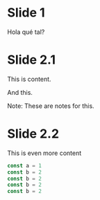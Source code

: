 # Slide 1 <!-- .element: style="color: aquamarine;" -->

Hola qué tal?



<!-- .slide: data-background="#ff0000" -->
# Slide 2.1

This is content.

And this.

Note: These are notes for this.


# Slide 2.2

This is even more content

```javascript
const a = 1
const b = 2
const b = 2
const b = 2
const b = 2
```
